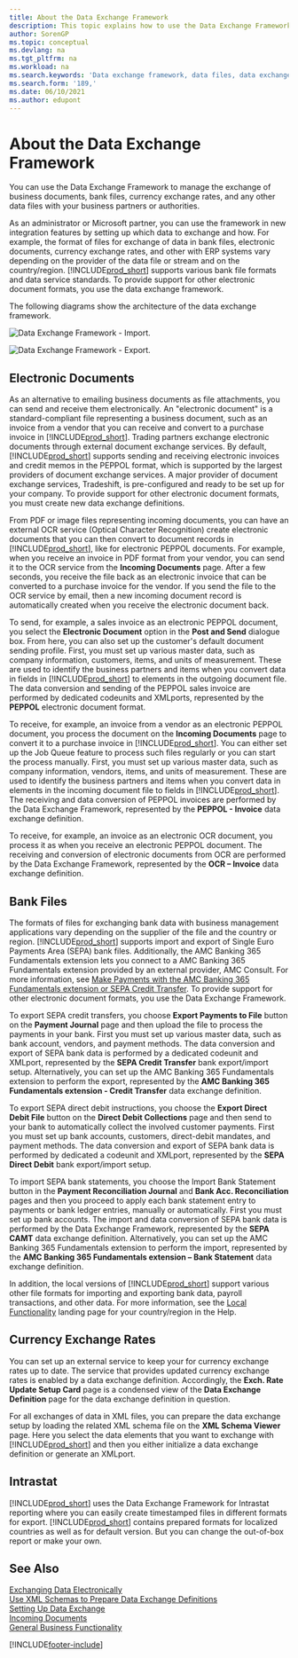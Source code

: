 ```yaml
---
title: About the Data Exchange Framework
description: This topic explains how to use the Data Exchange Framework to manage the exchange of data in business documents like invoices with your business partners.
author: SorenGP
ms.topic: conceptual
ms.devlang: na
ms.tgt_pltfrm: na
ms.workload: na
ms.search.keywords: 'Data exchange framework, data files, data exchange, electronic document, invoice, Business Central, business document, standard-compliant file, OCR'
ms.search.form: '189,'
ms.date: 06/10/2021
ms.author: edupont
---
```

# <a name="about-the-data-exchange-framework" />About the Data Exchange Framework

You can use the Data Exchange Framework to manage the exchange of business documents, bank files, currency exchange rates, and any other data files with your business partners or authorities.

As an administrator or Microsoft partner, you can use the framework in new integration features by setting up which data to exchange and how. For example, the format of files for exchange of data in bank files, electronic documents, currency exchange rates, and other with ERP systems vary depending on the provider of the data file or stream and on the country/region. [!INCLUDE[prod_short](includes/prod_short.md)] supports various bank file formats and data service standards. To provide support for other electronic document formats, you use the data exchange framework.

 The following diagrams show the architecture of the data exchange framework.  

 ![Data Exchange Framework &#45; Import.](media/across-data-exchange/dataexchangeframework_import.png)  

 ![Data Exchange Framework &#45; Export.](media/across-data-exchange/dataexchangeframework_export.png)  

## <a name="electronic-documents" />Electronic Documents

As an alternative to emailing business documents as file attachments, you can send and receive them electronically. An "electronic document" is a standard-compliant file representing a business document, such as an invoice from a vendor that you can receive and convert to a purchase invoice in [!INCLUDE[prod_short](includes/prod_short.md)]. Trading partners exchange electronic documents through external document exchange services. By default, [!INCLUDE[prod_short](includes/prod_short.md)] supports sending and receiving electronic invoices and credit memos in the PEPPOL format, which is supported by the largest providers of document exchange services. A major provider of document exchange services, Tradeshift, is pre-configured and ready to be set up for your company. To provide support for other electronic document formats, you must create new data exchange definitions.  

From PDF or image files representing incoming documents, you can have an external OCR service (Optical Character Recognition) create electronic documents that you can then convert to document records in [!INCLUDE[prod_short](includes/prod_short.md)], like for electronic PEPPOL documents. For example, when you receive an invoice in PDF format from your vendor, you can send it to the OCR service from the **Incoming Documents** page. After a few seconds, you receive the file back as an electronic invoice that can be converted to a purchase invoice for the vendor. If you send the file to the OCR service by email, then a new incoming document record is automatically created when you receive the electronic document back.  

To send, for example, a sales invoice as an electronic PEPPOL document, you select the **Electronic Document** option in the **Post and Send** dialogue box. From here, you can also set up the customer's default document sending profile. First, you must set up various master data, such as company information, customers, items, and units of measurement. These are used to identify the business partners and items when you convert data in fields in [!INCLUDE[prod_short](includes/prod_short.md)] to elements in the outgoing document file. The data conversion and sending of the PEPPOL sales invoice are performed by dedicated codeunits and XMLports, represented by the **PEPPOL** electronic document format.  

To receive, for example, an invoice from a vendor as an electronic PEPPOL document, you process the document on the **Incoming Documents** page to convert it to a purchase invoice in [!INCLUDE[prod_short](includes/prod_short.md)]. You can either set up the Job Queue feature to process such files regularly or you can start the process manually. First, you must set up various master data, such as company information, vendors, items, and units of measurement. These are used to identify the business partners and items when you convert data in elements in the incoming document file to fields in [!INCLUDE[prod_short](includes/prod_short.md)]. The receiving and data conversion of PEPPOL invoices are performed by the Data Exchange Framework, represented by the **PEPPOL - Invoice** data exchange definition.  

  To receive, for example, an invoice as an electronic OCR document, you process it as when you receive an electronic PEPPOL document. The receiving and conversion of electronic documents from OCR are performed by the Data Exchange Framework, represented by the **OCR – Invoice** data exchange definition.  

## <a name="bank-files" />Bank Files

The formats of files for exchanging bank data with business management applications vary depending on the supplier of the file and the country or region. [!INCLUDE[prod_short](includes/prod_short.md)] supports import and export of Single Euro Payments Area (SEPA) bank files. Additionally, the AMC Banking 365 Fundamentals extension lets you connect to a AMC Banking 365 Fundamentals extension provided by an external provider, AMC Consult. For more information, see [Make Payments with the AMC Banking 365 Fundamentals extension or SEPA Credit Transfer](finance-make-payments-with-bank-data-conversion-service-or-sepa-credit-transfer.md). To provide support for other electronic document formats, you use the Data Exchange Framework.  

To export SEPA credit transfers, you choose **Export Payments to File** button on the **Payment Journal** page and then upload the file to process the payments in your bank. First you must set up various master data, such as bank account, vendors, and payment methods. The data conversion and export of SEPA bank data is performed by a dedicated codeunit and XMLport, represented by the **SEPA Credit Transfer** bank export/import setup. Alternatively, you can set up the AMC Banking 365 Fundamentals extension to perform the export, represented by the **AMC Banking 365 Fundamentals extension - Credit Transfer** data exchange definition.  

 To export SEPA direct debit instructions, you choose the **Export Direct Debit File** button on the **Direct Debit Collections** page and then send to your bank to automatically collect the involved customer payments. First you must set up bank accounts, customers, direct-debit mandates, and payment methods. The data conversion and export of SEPA bank data is performed by dedicated a codeunit and XMLport, represented by the **SEPA Direct Debit** bank export/import setup.  

 To import SEPA bank statements, you choose the Import Bank Statement button in the **Payment Reconciliation Journal** and **Bank Acc. Reconciliation** pages and then you proceed to apply each bank statement entry to payments or bank ledger entries, manually or automatically. First you must set up bank accounts. The import and data conversion of SEPA bank data is performed by the Data Exchange Framework, represented by the **SEPA CAMT** data exchange definition. Alternatively, you can set up the AMC Banking 365 Fundamentals extension to perform the import, represented by the **AMC Banking 365 Fundamentals extension – Bank Statement** data exchange definition.  

 In addition, the local versions of [!INCLUDE[prod_short](includes/prod_short.md)] support various other file formats for importing and exporting bank data, payroll transactions, and other data. For more information, see the [Local Functionality](about-localization.md) landing page for your country/region in the Help.  

## <a name="currency-exchange-rates" />Currency Exchange Rates

You can set up an external service to keep your for currency exchange rates up to date. The service that provides updated currency exchange rates is enabled by a data exchange definition. Accordingly, the **Exch. Rate Update Setup Card** page is a condensed view of the **Data Exchange Definition** page for the data exchange definition in question.  

For all exchanges of data in XML files, you can prepare the data exchange setup by loading the related XML schema file on the **XML Schema Viewer** page. Here you select the data elements that you want to exchange with [!INCLUDE[prod_short](includes/prod_short.md)]  and then you either initialize a data exchange definition or generate an XMLport.

## <a name="intrastat" />Intrastat

[!INCLUDE[prod_short](includes/prod_short.md)] uses the Data Exchange Framework for Intrastat reporting where you can easily create timestamped files in different formats for export. [!INCLUDE[prod_short](includes/prod_short.md)] contains prepared formats for localized countries as well as for default version. But you can change the out-of-box report or make your own.

## <a name="see-also" />See Also

[Exchanging Data Electronically](across-data-exchange.md)  
[Use XML Schemas to Prepare Data Exchange Definitions](across-how-to-use-xml-schemas-to-prepare-data-exchange-definitions.md)  
[Setting Up Data Exchange](across-set-up-data-exchange.md)  
[Incoming Documents](across-income-documents.md)  
[General Business Functionality](ui-across-business-areas.md)  


[!INCLUDE[footer-include](includes/footer-banner.md)]

